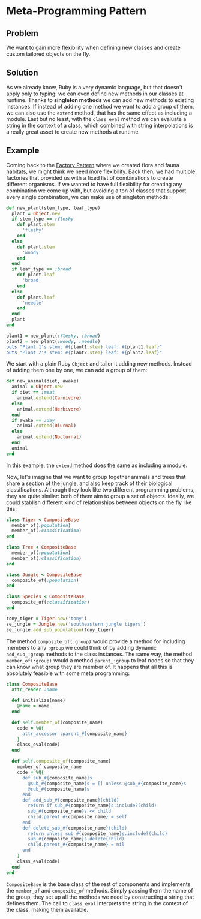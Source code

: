 # Meta-Programming Pattern

## Problem
We want to gain more flexibility when defining new classes and create custom tailored objects on the fly.

## Solution
As we already know, Ruby is a very dynamic language, but that doesn't apply only to typing: we can even define new methods in our classes at runtime. Thanks to **singleton methods** we can add new methods to existing instances. If instead of adding one method we want to add a group of them, we can also use the `extend` method, that has the same effect as including a module. Last but no least, with the `class_eval` method we can evaluate a string in the context of a class, which combined with string interpolations is a really great asset to create new methods at runtime.

## Example
Coming back to the [Factory Pattern](factory.md) where we created flora and fauna habitats, we might think we need more flexibility. Back then, we had multiple factories that provided us with a fixed list of combinations to create different organisms. If we wanted to have full flexibility for creating any combination we come up with, but avoiding a ton of classes that support every single combination, we can make use of singleton methods:

```ruby
def new_plant(stem_type, leaf_type)
  plant = Object.new
  if stem_type == :fleshy
    def plant.stem
      'fleshy'
    end
  else
    def plant.stem
      'woody'
    end
  end
  if leaf_type == :broad
    def plant.leaf
      'broad'
    end
  else
    def plant.leaf
      'needle'
    end
  end
  plant
end

plant1 = new_plant(:fleshy, :broad)
plant2 = new_plant(:woody, :needle)
puts "Plant 1's stem: #{plant1.stem} leaf: #{plant1.leaf}"
puts "Plant 2's stem: #{plant2.stem} leaf: #{plant2.leaf}"
```

We start with a plain Ruby `Object` and tailor it adding new methods. Instead of adding them one by one, we can add a group of them:

```ruby
def new_animal(diet, awake)
  animal = Object.new
  if diet == :meat
    animal.extend(Carnivore)
  else
    animal.extend(Herbivore)
  end
  if awake == :day
    animal.extend(Diurnal)
  else
    animal.extend(Nocturnal)
  end
  animal
end
```

In this example, the `extend` method does the same as including a module.

Now, let's imagine that we want to group together animals and trees that share a section of the jungle, and also keep track of their biological classifications. Although they look like two different programming problems, they are quite similar: both of them aim to group a set of objects. Ideally, we could stablish different kind of relationships between objects on the fly like this:

```ruby
class Tiger < CompositeBase
  member_of(:population)
  member_of(:classification)
end

class Tree < CompositeBase
  member_of(:population)
  member_of(:classification)
end

class Jungle < CompositeBase
  composite_of(:population)
end

class Species < CompositeBase
  composite_of(:classification)
end

tony_tiger = Tiger.new('tony')
se_jungle = Jungle.new('southeastern jungle tigers')
se_jungle.add_sub_population(tony_tiger)
```

The method `composite_of(:group)` would provide a method for including members to any `:group` we could think of by adding dynamic `add_sub_:group` methods to the class instances. The same way, the method `member_of(:group)` would a method `parent_:group` to leaf nodes so that they can know what group they are member of. It happens that all this is absolutely feasible with some meta programming:

```ruby
class CompositeBase
  attr_reader :name

  def initialize(name)
    @name = name
  end

  def self.member_of(composite_name)
    code = %Q{
      attr_accessor :parent_#{composite_name}
    }
    class_eval(code)
  end

  def self.composite_of(composite_name)
    member_of composite_name
    code = %Q{
      def sub_#{composite_name}s
        @sub_#{composite_name}s = [] unless @sub_#{composite_name}s
        @sub_#{composite_name}s
      end
      def add_sub_#{composite_name}(child)
        return if sub_#{composite_name}s.include?(child)
        sub_#{composite_name}s << child
        child.parent_#{composite_name} = self
      end
      def delete_sub_#{composite_name}(child)
        return unless sub_#{composite_name}s.include?(child)
        sub_#{composite_name}s.delete(child)
        child.parent_#{composite_name} = nil
      end
    }
    class_eval(code)
  end
end 
```

`CompositeBase` is the base class of the rest of components and implements the `member_of` and `composite_of` methods. Simply passing them the name of the group, they set up all the methods we need by constructing a string that defines them. The call to `class_eval` interprets the string in the context of the class, making them available.
